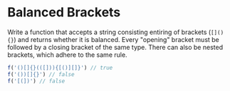 # Balanced Brackets

Write a function that accepts a string consisting entiring of brackets (`[](){}`) and returns whether it is balanced. Every "opening" bracket must be followed by a closing bracket of the same type. There can also be nested brackets, which adhere to the same rule.

```js
f('()[]{}(([])){[()][]}') // true
f('())[]{}') // false
f('[(])') // false
```
